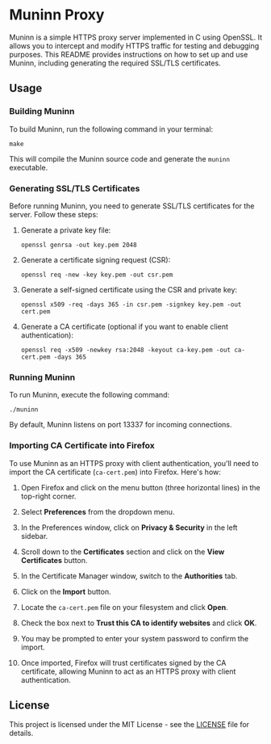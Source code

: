 # Muninn Proxy

Muninn is a simple HTTPS proxy server implemented in C using OpenSSL. It allows you to intercept and modify HTTPS traffic for testing and debugging purposes. This README provides instructions on how to set up and use Muninn, including generating the required SSL/TLS certificates.

## Usage

### Building Muninn

To build Muninn, run the following command in your terminal:

```
make
```

This will compile the Muninn source code and generate the `muninn` executable.

### Generating SSL/TLS Certificates

Before running Muninn, you need to generate SSL/TLS certificates for the server. Follow these steps:

1. Generate a private key file:
   ```
   openssl genrsa -out key.pem 2048
   ```

2. Generate a certificate signing request (CSR):
   ```
   openssl req -new -key key.pem -out csr.pem
   ```

3. Generate a self-signed certificate using the CSR and private key:
   ```
   openssl x509 -req -days 365 -in csr.pem -signkey key.pem -out cert.pem
   ```

4. Generate a CA certificate (optional if you want to enable client authentication):
   ```
   openssl req -x509 -newkey rsa:2048 -keyout ca-key.pem -out ca-cert.pem -days 365
   ```

### Running Muninn

To run Muninn, execute the following command:

```
./muninn
```

By default, Muninn listens on port 13337 for incoming connections.

### Importing CA Certificate into Firefox

To use Muninn as an HTTPS proxy with client authentication, you'll need to import the CA certificate (`ca-cert.pem`) into Firefox. Here's how:

1. Open Firefox and click on the menu button (three horizontal lines) in the top-right corner.

2. Select **Preferences** from the dropdown menu.

3. In the Preferences window, click on **Privacy & Security** in the left sidebar.

4. Scroll down to the **Certificates** section and click on the **View Certificates** button.

5. In the Certificate Manager window, switch to the **Authorities** tab.

6. Click on the **Import** button.

7. Locate the `ca-cert.pem` file on your filesystem and click **Open**.

8. Check the box next to **Trust this CA to identify websites** and click **OK**.

9. You may be prompted to enter your system password to confirm the import.

10. Once imported, Firefox will trust certificates signed by the CA certificate, allowing Muninn to act as an HTTPS proxy with client authentication.

## License

This project is licensed under the MIT License - see the [LICENSE](LICENSE) file for details.
